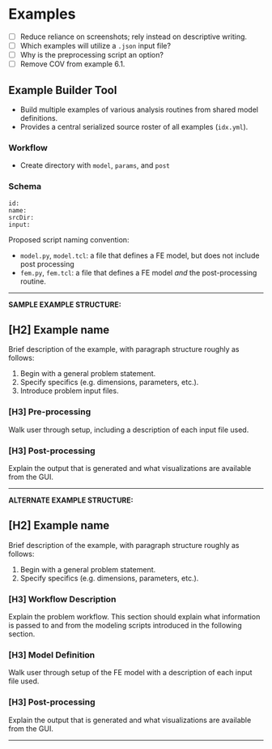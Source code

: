 # Examples

- [ ] Reduce reliance on screenshots; rely instead on descriptive writing.
- [ ] Which examples will utilize a `.json` input file?
- [ ] Why is the preprocessing script an option?
- [ ] Remove COV from example 6.1.

## Example Builder Tool

- Build multiple examples of various analysis routines from shared model definitions.
- Provides a central serialized source roster of all examples (`idx.yml`).

### Workflow

- Create directory with `model`, `params`, and `post`

### Schema

    id:
    name:
    srcDir:
    input:

Proposed script naming convention:

- `model.py`, `model.tcl`: a file that defines a FE model, but does not include post processing
- `fem.py`, `fem.tcl`: a file that defines a FE model *and* the post-processing routine.


--------------------------------------

**SAMPLE EXAMPLE STRUCTURE:**

## [H2] Example name

Brief description of the example, with paragraph structure roughly as follows:

1. Begin with a general problem statement.
2. Specify specifics (e.g. dimensions, parameters, etc.).
3. Introduce problem input files.

### [H3] Pre-processing

Walk user through setup, including a description of each input file used.

### [H3] Post-processing

Explain the output that is generated and what visualizations are available from the GUI.

-------------------------------------------

**ALTERNATE EXAMPLE STRUCTURE:**

## [H2] Example name

Brief description of the example, with paragraph structure roughly as follows:

1. Begin with a general problem statement.
2. Specify specifics (e.g. dimensions, parameters, etc.).

### [H3] Workflow Description

Explain the problem workflow. This section should explain what information is passed to and from the modeling scripts introduced in the following section.

### [H3] Model Definition

Walk user through setup of the FE model with a description of each input file used.

### [H3] Post-processing

Explain the output that is generated and what visualizations are available from the GUI.

-------------------------------------------
